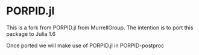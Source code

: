# PORPID.jl

This is a fork from PORPID.jl from MurrellGroup. The intention is to port this package to Julia 1.6

Once ported we will make use of PORPID.jl in PORPID-postproc

